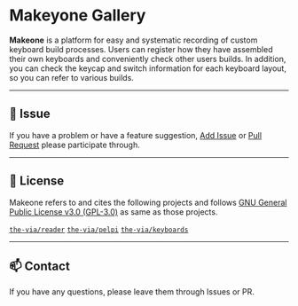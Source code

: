 # Makeyone Gallery

**Makeone** is a platform for easy and systematic recording of custom keyboard build processes.
Users can register how they have assembled their own keyboards and conveniently check other users builds.
In addition, you can check the keycap and switch information for each keyboard layout, so you can refer to various builds.

---

## 🐞 Issue

If you have a problem or have a feature suggestion, [Add Issue](https://github.com/makeyone/makeyone-gallery/issues) or [Pull Request](https://github.com/makeyone/makeyone-gallery/pulls) please participate through.

---

## 📜 License

Makeone refers to and cites the following projects and follows [GNU General Public License v3.0 (GPL-3.0)](https://www.gnu.org/licenses/gpl-3.0.html) as same as those projects. 

[`the-via/reader`](https://github.com/the-via/reader)
[`the-via/pelpi`](https://github.com/the-via/pelpi)
[`the-via/keyboards`](https://github.com/the-via/keyboards)

---

## 📫 Contact

If you have any questions, please leave them through Issues or PR.